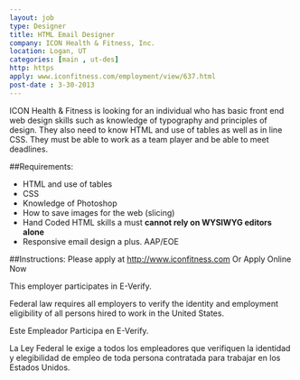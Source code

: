 ```yaml
---
layout: job
type: Designer
title: HTML Email Designer
company: ICON Health & Fitness, Inc.
location: Logan, UT
categories: [main , ut-des]
http: https
apply: www.iconfitness.com/employment/view/637.html
post-date : 3-30-2013
---
```


ICON Health & Fitness is looking for an individual who has basic front end web design skills such as knowledge of typography and principles of design. They also need to know HTML and use of tables as well as in line CSS. They must be able to work as a team player and be able to meet deadlines.

##Requirements:	
* HTML and use of tables
* CSS
* Knowledge of Photoshop
* How to save images for the web (slicing)
* Hand Coded HTML skills a must **cannot rely on WYSIWYG editors alone**
* Responsive email design a plus. AAP/EOE

##Instructions:	
Please apply at <http://www.iconfitness.com>
Or 
Apply Online Now

This employer participates in E-Verify.

Federal law requires all employers to verify the identity and employment eligibility of all persons hired to work in the United States.

Este Empleador Participa en E-Verify. 

La Ley Federal le exige a todos los empleadores que verifiquen la identidad y elegibilidad de empleo de toda persona contratada para trabajar en los Estados Unidos.